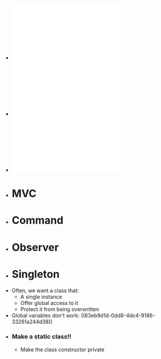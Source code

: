 - ![lecture11_patterns_composite_observer.pdf](../assets/lecture11_patterns_composite_observer_1676385376886_0.pdf)
- ![lecture12_part1_observer_singleton_patterns.pdf](../assets/lecture12_part1_observer_singleton_patterns(1)_1676385272610_0.pdf)
- ![lecture12_part2_design_plan_driven_vs_agile.pdf](../assets/lecture12_part2_design_plan_driven_vs_agile_1676385391077_0.pdf)
- # MVC
- # Command
- # Observer
- # Singleton
- Often, we want a class that:
	- A single instance
	- Offer global access to it
	- Protect it from being overwritten
- Global variables don't work: ((63eb9d1d-0dd8-4dc4-9186-33261a244d38))
- ### Make a static class!!
	- Make the class constructor private